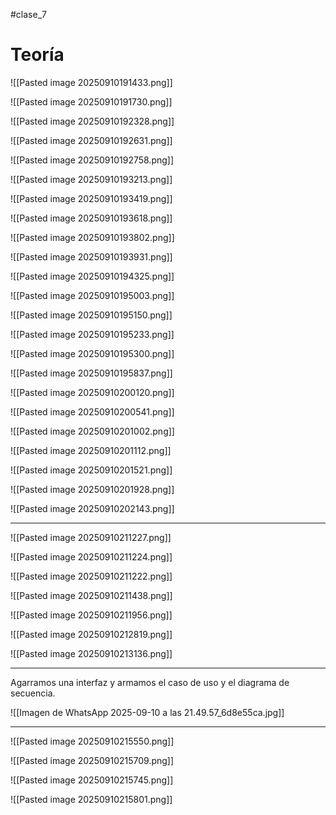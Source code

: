 #clase_7

# Teoría

![[Pasted image 20250910191433.png]]

![[Pasted image 20250910191730.png]]

![[Pasted image 20250910192328.png]]

![[Pasted image 20250910192631.png]]

![[Pasted image 20250910192758.png]]

![[Pasted image 20250910193213.png]]

![[Pasted image 20250910193419.png]]

![[Pasted image 20250910193618.png]]

![[Pasted image 20250910193802.png]]

![[Pasted image 20250910193931.png]]

![[Pasted image 20250910194325.png]]

![[Pasted image 20250910195003.png]]

![[Pasted image 20250910195150.png]]

![[Pasted image 20250910195233.png]]

![[Pasted image 20250910195300.png]]

![[Pasted image 20250910195837.png]]


![[Pasted image 20250910200120.png]]

![[Pasted image 20250910200541.png]]

![[Pasted image 20250910201002.png]]

![[Pasted image 20250910201112.png]]

![[Pasted image 20250910201521.png]]

![[Pasted image 20250910201928.png]]

![[Pasted image 20250910202143.png]]

---
![[Pasted image 20250910211227.png]]

![[Pasted image 20250910211224.png]]

![[Pasted image 20250910211222.png]]

![[Pasted image 20250910211438.png]]

![[Pasted image 20250910211956.png]]

![[Pasted image 20250910212819.png]]

![[Pasted image 20250910213136.png]]

---

Agarramos una interfaz y armamos el caso de uso y el diagrama de secuencia.

![[Imagen de WhatsApp 2025-09-10 a las 21.49.57_6d8e55ca.jpg]]

---

![[Pasted image 20250910215550.png]]

![[Pasted image 20250910215709.png]]

![[Pasted image 20250910215745.png]]

![[Pasted image 20250910215801.png]]

